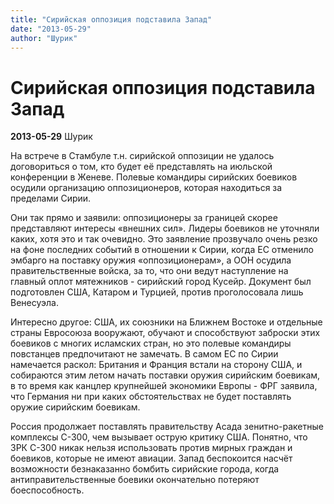 ```yaml
---
title: "Сирийская оппозиция подставила Запад"
date: "2013-05-29"
author: "Шурик"
---
```


# Сирийская оппозиция подставила Запад

**2013-05-29** Шурик

На встрече в Стамбуле т.н. сирийской оппозиции не удалось договориться о том, кто будет её представлять на июльской конференции в Женеве. Полевые командиры сирийских боевиков осудили организацию оппозиционеров, которая находиться за пределами Сирии.

Они так прямо и заявили: оппозиционеры за границей скорее представляют интересы «внешних сил». Лидеры боевиков не уточняли каких, хотя это и так очевидно. Это заявление прозвучало очень резко на фоне последних событий в отношении к Сирии, когда ЕС отменило эмбарго на поставку оружия «оппозиционерам», а ООН осудила правительственные войска, за то, что они ведут наступление на главный оплот мятежников - сирийский город Кусейр. Документ был подготовлен США, Катаром и Турцией, против проголосовала лишь Венесуэла.

Интересно другое: США, их союзники на Ближнем Востоке и отдельные страны Евросоюза вооружают, обучают и способствуют заброски этих боевиков с многих исламских стран, но это полевые командиры повстанцев предпочитают не замечать. В самом ЕС по Сирии намечается раскол: Британия и Франция встали на сторону США, и собираются этим летом начать поставки оружия сирийским боевикам, в то время как канцлер крупнейшей экономики Европы - ФРГ заявила, что Германия ни при каких обстоятельствах не будет поставлять оружие сирийским боевикам.

Россия продолжает поставлять правительству Асада зенитно-ракетные комплексы С-300, чем вызывает острую критику США. Понятно, что ЗРК С-300 никак нельзя использовать против мирных граждан и боевиков, которые не имеют авиации. Запад беспокоится насчёт возможности безнаказанно бомбить сирийские города, когда антиправительственные боевики окончательно потеряют боеспособность.